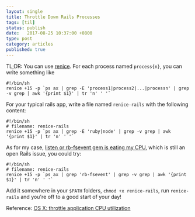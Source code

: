 ```yaml
---
layout: single
title: Throttle Down Rails Processes
tags: [til]
status: publish
date:   2017-08-25 10:37:00 +0800
type: post
category: articles
published: true
---
```


TL;DR: You can use [renice](http://man7.org/linux/man-pages/man1/renice.1.html).
For each process named `process{n}`, you can write something like

```
#!/bin/sh
renice +15 -p `ps ax | grep -E 'process1|process2|...|processn' | grep -v grep | awk '{print $1}' | tr 'n' ' '`
```

For your typical rails app, write a file named `renice-rails` with the
following content:

```
#!/bin/sh
# filename: renice-rails
renice +15 -p `ps ax | grep -E 'ruby|node' | grep -v grep | awk '{print $1}' | tr 'n' ' '`
```

As for my case, [listen or rb-fsevent gem is eating my CPU](https://github.com/rails/rails/issues/26158),
which is still an open Rails issue, you could try:

```
#!/bin/sh
# filename: renice-rails
renice +15 -p `ps ax | grep 'rb-fsevent' | grep -v grep | awk '{print $1}' | tr 'n' ' '`
```

Add it somewhere in your `$PATH` folders, `chmod +x renice-rails`, run `renice-rails`
and you're off to a good start of your day!

Reference: [OS X: throttle application CPU utilization](https://tinyapps.org/blog/mac/201107230700_throttle_process_os_x.html)
